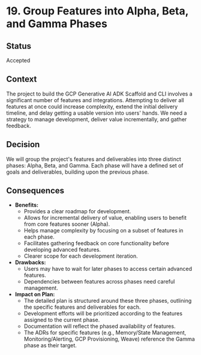 # 19. Group Features into Alpha, Beta, and Gamma Phases

## Status

Accepted

## Context

The project to build the GCP Generative AI ADK Scaffold and CLI involves a significant number of features and integrations. Attempting to deliver all features at once could increase complexity, extend the initial delivery timeline, and delay getting a usable version into users' hands. We need a strategy to manage development, deliver value incrementally, and gather feedback.

## Decision

We will group the project's features and deliverables into three distinct phases: Alpha, Beta, and Gamma. Each phase will have a defined set of goals and deliverables, building upon the previous phase.

## Consequences

*   **Benefits:**
    *   Provides a clear roadmap for development.
    *   Allows for incremental delivery of value, enabling users to benefit from core features sooner (Alpha).
    *   Helps manage complexity by focusing on a subset of features in each phase.
    *   Facilitates gathering feedback on core functionality before developing advanced features.
    *   Clearer scope for each development iteration.
*   **Drawbacks:**
    *   Users may have to wait for later phases to access certain advanced features.
    *   Dependencies between features across phases need careful management.
*   **Impact on Plan:**
    *   The detailed plan is structured around these three phases, outlining the specific features and deliverables for each.
    *   Development efforts will be prioritized according to the features assigned to the current phase.
    *   Documentation will reflect the phased availability of features.
    *   The ADRs for specific features (e.g., Memory/State Management, Monitoring/Alerting, GCP Provisioning, Weave) reference the Gamma phase as their target.
